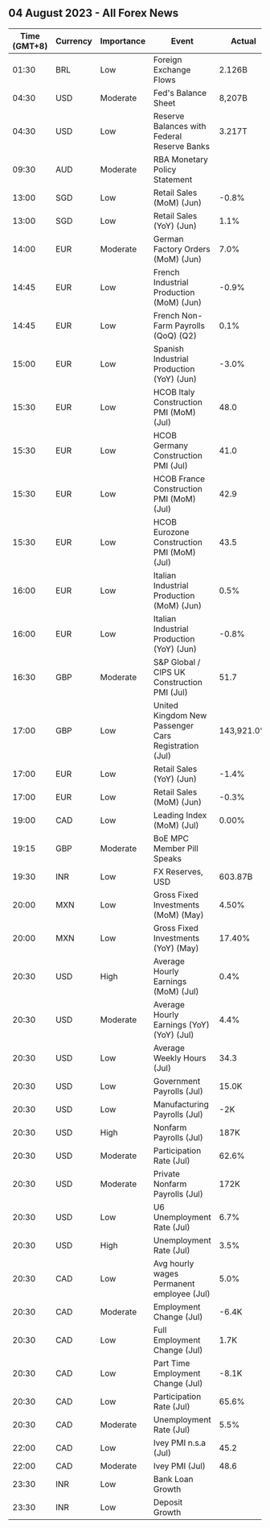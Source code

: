 ## 04 August 2023 - All Forex News

| Time (GMT+8) | Currency | Importance | Event | Actual | Forecast | Previous |
|------|----------|------------|-------|--------|----------|----------|
| 01:30 | BRL | Low | Foreign Exchange Flows | 2.126B | 2.371B | 3.040B |
| 04:30 | USD | Moderate | Fed's Balance Sheet | 8,207B |  | 8,243B |
| 04:30 | USD | Low | Reserve Balances with Federal Reserve Banks | 3.217T |  | 3.167T |
| 09:30 | AUD | Moderate | RBA Monetary Policy Statement |  |  |  |
| 13:00 | SGD | Low | Retail Sales (MoM) (Jun) | -0.8% | 0.0% | -0.2% |
| 13:00 | SGD | Low | Retail Sales (YoY) (Jun) | 1.1% | 2.7% | 1.8% |
| 14:00 | EUR | Moderate | German Factory Orders (MoM) (Jun) | 7.0% | -2.0% | 6.2% |
| 14:45 | EUR | Low | French Industrial Production (MoM) (Jun) | -0.9% | -0.3% | 1.1% |
| 14:45 | EUR | Low | French Non-Farm Payrolls (QoQ) (Q2) | 0.1% |  | 0.4% |
| 15:00 | EUR | Low | Spanish Industrial Production (YoY) (Jun) | -3.0% | -1.7% | -0.6% |
| 15:30 | EUR | Low | HCOB Italy Construction PMI (MoM) (Jul) | 48.0 |  | 48.6 |
| 15:30 | EUR | Low | HCOB Germany Construction PMI (Jul) | 41.0 |  | 41.4 |
| 15:30 | EUR | Low | HCOB France Construction PMI (MoM) (Jul) | 42.9 |  | 43.7 |
| 15:30 | EUR | Low | HCOB Eurozone Construction PMI (MoM) (Jul) | 43.5 |  | 44.2 |
| 16:00 | EUR | Low | Italian Industrial Production (MoM) (Jun) | 0.5% | -0.3% | 1.7% |
| 16:00 | EUR | Low | Italian Industrial Production (YoY) (Jun) | -0.8% | -2.0% | -3.5% |
| 16:30 | GBP | Moderate | S&P Global / CIPS UK Construction PMI (Jul) | 51.7 | 48.0 | 48.9 |
| 17:00 | GBP | Low | United Kingdom New Passenger Cars Registration (Jul) | 143,921.0% |  | 177,266.0% |
| 17:00 | EUR | Low | Retail Sales (YoY) (Jun) | -1.4% | -1.7% | -2.4% |
| 17:00 | EUR | Low | Retail Sales (MoM) (Jun) | -0.3% | 0.2% | 0.6% |
| 19:00 | CAD | Low | Leading Index (MoM) (Jul) | 0.00% |  | -0.01% |
| 19:15 | GBP | Moderate | BoE MPC Member Pill Speaks |  |  |  |
| 19:30 | INR | Low | FX Reserves, USD | 603.87B | 607.68B | 607.04B |
| 20:00 | MXN | Low | Gross Fixed Investments (MoM) (May) | 4.50% | 0.00% | -0.30% |
| 20:00 | MXN | Low | Gross Fixed Investments (YoY) (May) | 17.40% | 7.60% | 6.10% |
| 20:30 | USD | High | Average Hourly Earnings (MoM) (Jul) | 0.4% | 0.3% | 0.4% |
| 20:30 | USD | Moderate | Average Hourly Earnings (YoY) (YoY) (Jul) | 4.4% | 4.2% | 4.4% |
| 20:30 | USD | Low | Average Weekly Hours (Jul) | 34.3 | 34.4 | 34.4 |
| 20:30 | USD | Low | Government Payrolls (Jul) | 15.0K |  | 57.0K |
| 20:30 | USD | Low | Manufacturing Payrolls (Jul) | -2K | 5K | 6K |
| 20:30 | USD | High | Nonfarm Payrolls (Jul) | 187K | 200K | 185K |
| 20:30 | USD | Moderate | Participation Rate (Jul) | 62.6% | 62.6% | 62.6% |
| 20:30 | USD | Moderate | Private Nonfarm Payrolls (Jul) | 172K | 179K | 128K |
| 20:30 | USD | Low | U6 Unemployment Rate (Jul) | 6.7% | 6.8% | 6.9% |
| 20:30 | USD | High | Unemployment Rate (Jul) | 3.5% | 3.6% | 3.6% |
| 20:30 | CAD | Low | Avg hourly wages Permanent employee (Jul) | 5.0% |  | 3.9% |
| 20:30 | CAD | Moderate | Employment Change (Jul) | -6.4K | 21.1K | 59.9K |
| 20:30 | CAD | Low | Full Employment Change (Jul) | 1.7K |  | 109.6K |
| 20:30 | CAD | Low | Part Time Employment Change (Jul) | -8.1K |  | -49.8K |
| 20:30 | CAD | Low | Participation Rate (Jul) | 65.6% | 65.6% | 65.7% |
| 20:30 | CAD | Moderate | Unemployment Rate (Jul) | 5.5% | 5.5% | 5.4% |
| 22:00 | CAD | Low | Ivey PMI n.s.a (Jul) | 45.2 |  | 53.4 |
| 22:00 | CAD | Moderate | Ivey PMI (Jul) | 48.6 | 52.7 | 50.2 |
| 23:30 | INR | Low | Bank Loan Growth |  | 15.6% | 16.2% |
| 23:30 | INR | Low | Deposit Growth |  | 12.6% | 13.0% |
